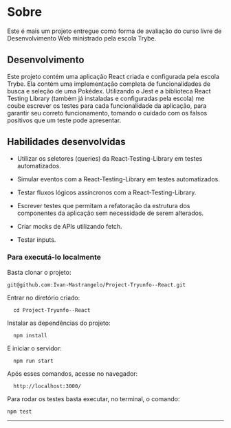 # Sobre

Este é mais um projeto entregue como forma de avaliação do curso livre de Desenvolvimento Web ministrado pela escola Trybe.

## Desenvolvimento

Este projeto contém uma aplicação React criada e configurada pela escola Trybe. Ela contém uma implementação completa de funcionalidades de busca e seleção de uma Pokédex. Utilizando o Jest e a biblioteca React Testing Library (também já instaladas e configuradas pela escola) me coube escrever os testes para cada funcionalidade da aplicação, para garantir seu correto funcionamento, tomando o cuidado com os falsos positivos que um teste pode apresentar.

## Habilidades desenvolvidas

* Utilizar os seletores (queries) da React-Testing-Library em testes automatizados.

* Simular eventos com a React-Testing-Library em testes automatizados.

* Testar fluxos lógicos assíncronos com a React-Testing-Library.

* Escrever testes que permitam a refatoração da estrutura dos componentes da aplicação sem necessidade de serem alterados.

* Criar mocks de APIs utilizando fetch.

* Testar inputs.

### Para executá-lo localmente

Basta clonar o projeto:
```
git@github.com:Ivan-Mastrangelo/Project-Tryunfo--React.git
```
Entrar no diretório criado:
```
  cd Project-Tryunfo--React
  ```
Instalar as dependências do projeto:
```
  npm install
  ```
E iniciar o servidor:
```
  npm run start
  ```
Após esses comandos, acesse no navegador:
```
  http://localhost:3000/
  ```
Para rodar os testes basta executar, no terminal, o comando:
```
npm test
```
---
